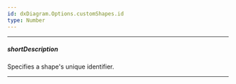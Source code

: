 ```yaml
---
id: dxDiagram.Options.customShapes.id
type: Number
---
```

---
##### shortDescription
Specifies a shape's unique identifier.

---
